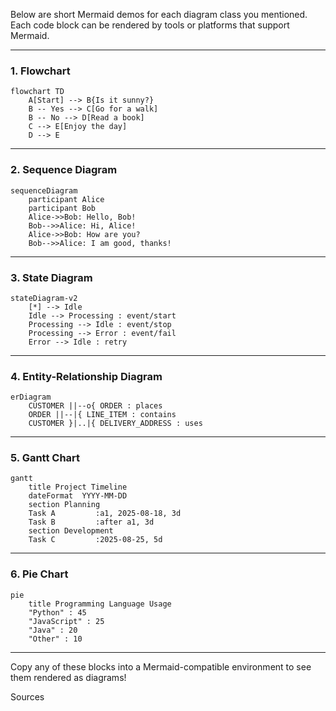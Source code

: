Below are short Mermaid demos for each diagram class you mentioned. Each code block can be rendered by tools or platforms that support Mermaid.

***

### 1. Flowchart

```mermaid
flowchart TD
    A[Start] --> B{Is it sunny?}
    B -- Yes --> C[Go for a walk]
    B -- No --> D[Read a book]
    C --> E[Enjoy the day]
    D --> E
```

***

### 2. Sequence Diagram

```mermaid
sequenceDiagram
    participant Alice
    participant Bob
    Alice->>Bob: Hello, Bob!
    Bob-->>Alice: Hi, Alice!
    Alice->>Bob: How are you?
    Bob-->>Alice: I am good, thanks!
```

***

### 3. State Diagram

```mermaid
stateDiagram-v2
    [*] --> Idle
    Idle --> Processing : event/start
    Processing --> Idle : event/stop
    Processing --> Error : event/fail
    Error --> Idle : retry
```

***

### 4. Entity-Relationship Diagram

```mermaid
erDiagram
    CUSTOMER ||--o{ ORDER : places
    ORDER ||--|{ LINE_ITEM : contains
    CUSTOMER }|..|{ DELIVERY_ADDRESS : uses
```

***

### 5. Gantt Chart

```mermaid
gantt
    title Project Timeline
    dateFormat  YYYY-MM-DD
    section Planning
    Task A         :a1, 2025-08-18, 3d
    Task B         :after a1, 3d
    section Development
    Task C         :2025-08-25, 5d
```

***

### 6. Pie Chart

```mermaid
pie
    title Programming Language Usage
    "Python" : 45
    "JavaScript" : 25
    "Java" : 20
    "Other" : 10
```

***

Copy any of these blocks into a Mermaid-compatible environment to see them rendered as diagrams!

Sources
